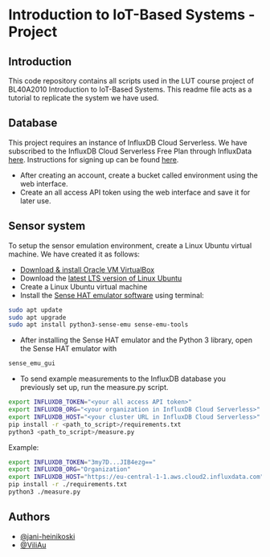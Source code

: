 # Introduction to IoT-Based Systems - Project

## Introduction 

This code repository contains all scripts used in the LUT course project of BL40A2010 Introduction to IoT-Based Systems. This readme file acts as a tutorial to replicate the system we have used.

## Database

This project requires an instance of InfluxDB Cloud Serverless. We have subscribed to the InfluxDB Cloud Serverless Free Plan through InfluxData [here](https://cloud2.influxdata.com/signup). Instructions for signing up can be found [here](https://docs.influxdata.com/influxdb/cloud-serverless/sign-up/#sign-up). 

- After creating an account, create a bucket called environment using the web interface.
- Create an all access API token using the web interface and save it for later use.

## Sensor system

To setup the sensor emulation environment, create a Linux Ubuntu virtual machine. We have created it as follows:

- [Download & install Oracle VM VirtualBox](https://www.virtualbox.org/)
- Download the [latest LTS version of Linux Ubuntu](https://ubuntu.com/download/desktop)
- Create a Linux Ubuntu virtual machine
- Install the [Sense HAT emulator software](https://www.raspberrypi.org/blog/desktop-sense-hat-emulator/) using terminal:

```bash
sudo apt update
sudo apt upgrade
sudo apt install python3-sense-emu sense-emu-tools
```

- After installing the Sense HAT emulator and the Python 3 library, open the Sense HAT emulator with

```bash
sense_emu_gui
```

- To send example measurements to the InfluxDB database you previously set up, run the measure.py script.

```bash
export INFLUXDB_TOKEN="<your all access API token>"
export INFLUXDB_ORG="<your organization in InfluxDB Cloud Serverless>"
export INFLUXDB_HOST="<your cluster URL in InfluxDB Cloud Serverless>"
pip install -r <path_to_script>/requirements.txt
python3 <path_to_script>/measure.py
```

Example:

```bash
export INFLUXDB_TOKEN="3my7D...JIB4ezg=="
export INFLUXDB_ORG="Organization"
export INFLUXDB_HOST="https://eu-central-1-1.aws.cloud2.influxdata.com"
pip install -r ./requirements.txt
python3 ./measure.py
```

## Authors

- [@jani-heinikoski](https://github.com/jani-heinikoski)
- [@ViliAu](https://github.com/ViliAu)
